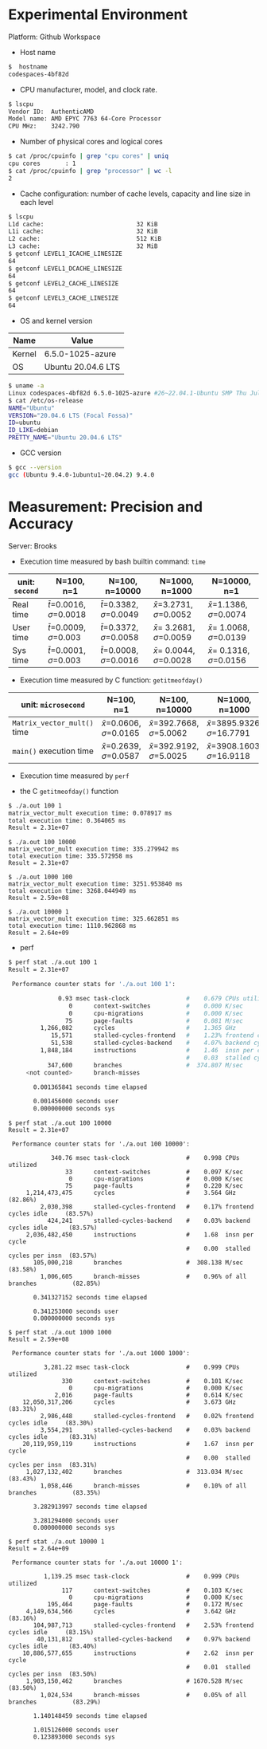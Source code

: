 

Experimental Environment
=
Platform: Github Workspace

- Host name
```bash
$  hostname
codespaces-4bf82d
```
- CPU manufacturer, model, and clock rate.
```bash
$ lscpu
Vendor ID:  AuthenticAMD
Model name: AMD EPYC 7763 64-Core Processor
CPU MHz:    3242.790
```
- Number of physical cores and logical cores
```bash
$ cat /proc/cpuinfo | grep "cpu cores" | uniq
cpu cores       : 1
$ cat /proc/cpuinfo | grep "processor" | wc -l
2
```
- Cache configuration: number of cache levels, capacity and line size in each level
```bash
$ lscpu
L1d cache:                          32 KiB
L1i cache:                          32 KiB
L2 cache:                           512 KiB
L3 cache:                           32 MiB
$ getconf LEVEL1_ICACHE_LINESIZE
64
$ getconf LEVEL1_DCACHE_LINESIZE
64
$ getconf LEVEL2_CACHE_LINESIZE
64
$ getconf LEVEL3_CACHE_LINESIZE
64
```
- OS and kernel version  

| Name | Value |
|--|--|
| Kernel | 6.5.0-1025-azure |  
| OS | Ubuntu 20.04.6 LTS |
```bash
$ uname -a
Linux codespaces-4bf82d 6.5.0-1025-azure #26~22.04.1-Ubuntu SMP Thu Jul 11 22:33:04 UTC 2024 x86_64 x86_64 x86_64 GNU/Linux
$ cat /etc/os-release
NAME="Ubuntu"
VERSION="20.04.6 LTS (Focal Fossa)"
ID=ubuntu
ID_LIKE=debian
PRETTY_NAME="Ubuntu 20.04.6 LTS"
```
- GCC version
```bash
$ gcc --version
gcc (Ubuntu 9.4.0-1ubuntu1~20.04.2) 9.4.0
```

Measurement: Precision and Accuracy
=
Server: Brooks
- Execution time measured by bash builtin command: `time`

| unit: `second`| N=100, n=1 | N=100, n=10000 | N=1000, n=1000 | N=10000, n=1 |
|--|--|--|--|--|
| Real time| $\bar{t}$=0.0016, $\sigma$=0.0018 |$\bar{t}$=0.3382, $\sigma$=0.0049|$\bar{x}$=3.2731, $\sigma$=0.0052|$\bar{x}$=1.1386, $\sigma$=0.0074|
| User time| $\bar{t}$=0.0009, $\sigma$=0.003 |$\bar{t}$=0.3372, $\sigma$=0.0058|$\bar{x}$= 3.2681, $\sigma$=0.0059|$\bar{x}$= 1.0068, $\sigma$=0.0139|
|Sys time| $\bar{t}$=0.0001, $\sigma$=0.003 |$\bar{t}$=0.0008, $\sigma$=0.0016|$\bar{x}$= 0.0044, $\sigma$=0.0028|$\bar{x}$= 0.1316, $\sigma$=0.0156|

- Execution time measured by C function: `getitmeofday()`

| unit: `microsecond` | N=100, n=1 | N=100, n=10000 | N=1000, n=1000 | N=10000, n=1 |
|--|--|--|--|--|
|`Matrix_vector_mult()` time|$\bar{x}$=0.0606, $\sigma$=0.0165|$\bar{x}$=392.7668, $\sigma$=5.0062|$\bar{x}$=3895.9326, $\sigma$=16.7791|$\bar{x}$=326.9620, $\sigma$=2.4587|
|`main()` execution time|$\bar{x}$=0.2639, $\sigma$=0.0587|$\bar{x}$=392.9192, $\sigma$=5.0025|$\bar{x}$=3908.1603, $\sigma$=16.9118|$\bar{x}$=1121.0341, $\sigma$=3.5908|

- Execution time measured by `perf`

- the C `getitmeofday()` function
```bash
$ ./a.out 100 1
matrix_vector_mult execution time: 0.078917 ms
total execution time: 0.364065 ms
Result = 2.31e+07
```
```
$ ./a.out 100 10000
matrix_vector_mult execution time: 335.279942 ms
total execution time: 335.572958 ms
Result = 2.31e+07
```
```
$ ./a.out 1000 100
matrix_vector_mult execution time: 3251.953840 ms
total execution time: 3268.044949 ms
Result = 2.59e+08
```
```
$ ./a.out 10000 1
matrix_vector_mult execution time: 325.662851 ms
total execution time: 1110.962868 ms
Result = 2.64e+09
```
- perf
```bash
$ perf stat ./a.out 100 1
Result = 2.31e+07

 Performance counter stats for './a.out 100 1':

              0.93 msec task-clock                #    0.679 CPUs utilized          
                 0      context-switches          #    0.000 K/sec                  
                 0      cpu-migrations            #    0.000 K/sec                  
                75      page-faults               #    0.081 M/sec                  
         1,266,082      cycles                    #    1.365 GHz                    
            15,571      stalled-cycles-frontend   #    1.23% frontend cycles idle   
            51,538      stalled-cycles-backend    #    4.07% backend cycles idle    
         1,848,184      instructions              #    1.46  insn per cycle         
                                                  #    0.03  stalled cycles per insn
           347,600      branches                  #  374.807 M/sec                  
     <not counted>      branch-misses                                                 (0.00%)

       0.001365841 seconds time elapsed

       0.001456000 seconds user
       0.000000000 seconds sys
```
```
$ perf stat ./a.out 100 10000
Result = 2.31e+07

 Performance counter stats for './a.out 100 10000':

            340.76 msec task-clock                #    0.998 CPUs utilized          
                33      context-switches          #    0.097 K/sec                  
                 0      cpu-migrations            #    0.000 K/sec                  
                75      page-faults               #    0.220 K/sec                  
     1,214,473,475      cycles                    #    3.564 GHz                      (82.86%)
         2,030,398      stalled-cycles-frontend   #    0.17% frontend cycles idle     (83.57%)
           424,241      stalled-cycles-backend    #    0.03% backend cycles idle      (83.57%)
     2,036,482,450      instructions              #    1.68  insn per cycle         
                                                  #    0.00  stalled cycles per insn  (83.57%)
       105,000,218      branches                  #  308.138 M/sec                    (83.58%)
         1,006,605      branch-misses             #    0.96% of all branches          (82.85%)

       0.341327152 seconds time elapsed

       0.341253000 seconds user
       0.000000000 seconds sys
```
```
$ perf stat ./a.out 1000 1000
Result = 2.59e+08

 Performance counter stats for './a.out 1000 1000':

          3,281.22 msec task-clock                #    0.999 CPUs utilized          
               330      context-switches          #    0.101 K/sec                  
                 0      cpu-migrations            #    0.000 K/sec                  
             2,016      page-faults               #    0.614 K/sec                  
    12,050,317,206      cycles                    #    3.673 GHz                      (83.31%)
         2,986,448      stalled-cycles-frontend   #    0.02% frontend cycles idle     (83.30%)
         3,554,291      stalled-cycles-backend    #    0.03% backend cycles idle      (83.31%)
    20,119,959,119      instructions              #    1.67  insn per cycle         
                                                  #    0.00  stalled cycles per insn  (83.31%)
     1,027,132,402      branches                  #  313.034 M/sec                    (83.43%)
         1,058,446      branch-misses             #    0.10% of all branches          (83.35%)

       3.282913997 seconds time elapsed

       3.281294000 seconds user
       0.000000000 seconds sys
```
```
$ perf stat ./a.out 10000 1
Result = 2.64e+09

 Performance counter stats for './a.out 10000 1':

          1,139.25 msec task-clock                #    0.999 CPUs utilized          
               117      context-switches          #    0.103 K/sec                  
                 0      cpu-migrations            #    0.000 K/sec                  
           195,464      page-faults               #    0.172 M/sec                  
     4,149,634,566      cycles                    #    3.642 GHz                      (83.16%)
       104,987,713      stalled-cycles-frontend   #    2.53% frontend cycles idle     (83.15%)
        40,131,812      stalled-cycles-backend    #    0.97% backend cycles idle      (83.40%)
    10,886,577,655      instructions              #    2.62  insn per cycle         
                                                  #    0.01  stalled cycles per insn  (83.50%)
     1,903,150,462      branches                  # 1670.528 M/sec                    (83.50%)
         1,024,534      branch-misses             #    0.05% of all branches          (83.29%)

       1.140148459 seconds time elapsed

       1.015126000 seconds user
       0.123893000 seconds sys
```
